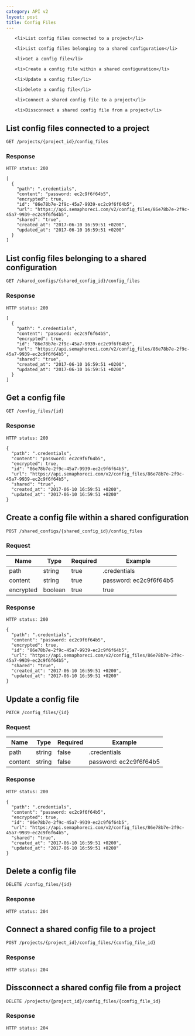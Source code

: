 ```yaml
---
category: API v2
loyout: post
title: Config Files
---
```


<ol type="i">
  
    <li>List config files connected to a project</li>
  
    <li>List config files belonging to a shared configuration</li>
  
    <li>Get a config file</li>
  
    <li>Create a config file within a shared configuration</li>
  
    <li>Update a config file</li>
  
    <li>Delete a config file</li>
  
    <li>Connect a shared config file to a project</li>
  
    <li>Dissconnect a shared config file from a project</li>
  
</ol>


## List config files connected to a project

```
GET /projects/{project_id}/config_files
```



### Response


```
HTTP status: 200

[
  {
    "path": ".credentials",
    "content": "password: ec2c9f6f64b5",
    "encrypted": true,
    "id": "86e78b7e-2f9c-45a7-9939-ec2c9f6f64b5",
    "url": "https://api.semaphoreci.com/v2/config_files/86e78b7e-2f9c-45a7-9939-ec2c9f6f64b5",
    "shared": "true",
    "created_at": "2017-06-10 16:59:51 +0200",
    "updated_at": "2017-06-10 16:59:51 +0200"
  }
]
```



## List config files belonging to a shared configuration

```
GET /shared_configs/{shared_config_id}/config_files
```



### Response


```
HTTP status: 200

[
  {
    "path": ".credentials",
    "content": "password: ec2c9f6f64b5",
    "encrypted": true,
    "id": "86e78b7e-2f9c-45a7-9939-ec2c9f6f64b5",
    "url": "https://api.semaphoreci.com/v2/config_files/86e78b7e-2f9c-45a7-9939-ec2c9f6f64b5",
    "shared": "true",
    "created_at": "2017-06-10 16:59:51 +0200",
    "updated_at": "2017-06-10 16:59:51 +0200"
  }
]
```



## Get a config file

```
GET /config_files/{id}
```



### Response


```
HTTP status: 200

{
  "path": ".credentials",
  "content": "password: ec2c9f6f64b5",
  "encrypted": true,
  "id": "86e78b7e-2f9c-45a7-9939-ec2c9f6f64b5",
  "url": "https://api.semaphoreci.com/v2/config_files/86e78b7e-2f9c-45a7-9939-ec2c9f6f64b5",
  "shared": "true",
  "created_at": "2017-06-10 16:59:51 +0200",
  "updated_at": "2017-06-10 16:59:51 +0200"
}
```



## Create a config file within a shared configuration

```
POST /shared_configs/{shared_config_id}/config_files
```


### Request


| Name | Type | Required | Example |
| ---- | ---- | -------- | ------- |
| path | string | true | .credentials |
| content | string | true | password: ec2c9f6f64b5 |
| encrypted | boolean | true | true |



### Response


```
HTTP status: 200

{
  "path": ".credentials",
  "content": "password: ec2c9f6f64b5",
  "encrypted": true,
  "id": "86e78b7e-2f9c-45a7-9939-ec2c9f6f64b5",
  "url": "https://api.semaphoreci.com/v2/config_files/86e78b7e-2f9c-45a7-9939-ec2c9f6f64b5",
  "shared": "true",
  "created_at": "2017-06-10 16:59:51 +0200",
  "updated_at": "2017-06-10 16:59:51 +0200"
}
```



## Update a config file

```
PATCH /config_files/{id}
```


### Request


| Name | Type | Required | Example |
| ---- | ---- | -------- | ------- |
| path | string | false | .credentials |
| content | string | false | password: ec2c9f6f64b5 |



### Response


```
HTTP status: 200

{
  "path": ".credentials",
  "content": "password: ec2c9f6f64b5",
  "encrypted": true,
  "id": "86e78b7e-2f9c-45a7-9939-ec2c9f6f64b5",
  "url": "https://api.semaphoreci.com/v2/config_files/86e78b7e-2f9c-45a7-9939-ec2c9f6f64b5",
  "shared": "true",
  "created_at": "2017-06-10 16:59:51 +0200",
  "updated_at": "2017-06-10 16:59:51 +0200"
}
```



## Delete a config file

```
DELETE /config_files/{id}
```



### Response


```
HTTP status: 204
```



## Connect a shared config file to a project

```
POST /projects/{project_id}/config_files/{config_file_id}
```



### Response


```
HTTP status: 204
```



## Dissconnect a shared config file from a project

```
DELETE /projects/{project_id}/config_files/{config_file_id}
```



### Response


```
HTTP status: 204
```



